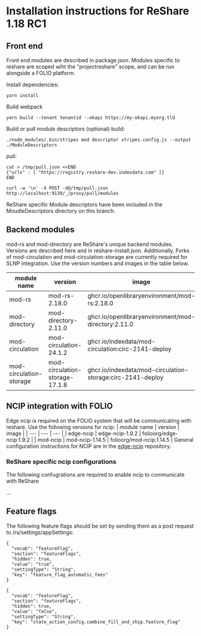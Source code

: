 # Installation instructions for ReShare 1.18 RC1

## Front end
Front end modules are described in package.json. Modules specific to reshare are scoped wiht the "projectreshare" scope, and can be run alongside a FOLIO platform.

Install dependencies:
```
yarn install
```

Build webpack
```
yarn build --tenant tenantid --okapi https://my-okapi.myorg.tld
```

Build or pull module descriptors (optional)
build:
```
./node_modules/.bin/stripes mod descriptor stripes.config.js --output ./ModuleDescriptors
```
pull:
```
cat > /tmp/pull.json <<END
{"urls" : [ "https://registry.reshare-dev.indexdata.com" ]}
END

curl -w '\n' -X POST -d@/tmp/pull.json http://localhost:9130/_/proxy/pull/modules
```
ReShare specific Module descriptors have been included in the MoudleDescriptors directory on this branch.

## Backend modules
mod-rs and mod-directory are ReShare's unique backend modules. Versions are described here and in reshare-install.json. Additionally,
Forks of mod-circulation and mod-circulation-storage are currently required for SLNP integration. Use the version numbers and images in the
table below.

| module name | version | image | 
| --- | --- | --- |
| mod-rs | mod-rs-2.18.0 | ghcr.io/openlibraryenvironment/mod-rs:2.18.0 |
| mod-directory | mod-directory-2.11.0 | ghcr.io/openlibraryenvironment/mod-directory:2.11.0 | 
| mod-circulation | mod-circulation-24.1.2 | ghcr.io/indexdata/mod-circulation:circ-2141-deploy |
| mod-circulation-storage | mod-circulation-storage-17.1.8 | ghcr.io/indexdata/mod-circulation-storage:circ-2141-deploy |

## NCIP integration with FOLIO
Edge ncip is required on the FOLIO system that will be communicating with reshare. Use the following versions for ncip:
| module name | version | image | 
| --- | --- | --- |
| edge-ncip | edge-ncip-1.9.2 | folioorg/edge-ncip:1.9.2 |
| mod-ncip | mod-ncip-1.14.5 | folioorg/mod-ncip:1.14.5 | 
General configuration instructions for NCIP are in the [edge-ncip](https://github.com/folio-org/edge-ncip) repository.

### ReShare specific ncip configurations
The following confugrations are required to enable ncip to communicate with ReShare

...

## Feature flags
The following feature flags should be set by sending them as a post request to /rs/settings/appSettings:
```
{
  "vocab": "featureFlag",
  "section": "featureFlags",
  "hidden": true,
  "value": "true",
  "settingType": "String",
  "key": "feature_flag_automatic_fees"
}
```
```
{
  "vocab": "featureFlag",
  "section": "featureFlags",
  "hidden": true,
  "value": "false",
  "settingType": "String",
  "key": "state_action_config.combine_fill_and_ship.feature_flag"
}
```
